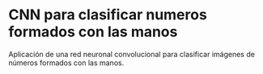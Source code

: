 # CNN para clasificar numeros formados con las manos
Aplicación de una red neuronal convolucional para clasificar imágenes de números formados con las manos.
